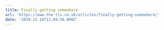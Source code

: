 ```yaml
---
title: Finally getting somewhere
url: 'https://www.the-tls.co.uk/articles/finally-getting-somewhere/'
date: '2019-12-14T11:04:56.000Z'
---
```

